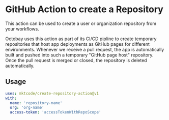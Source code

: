 # GitHub Action to create a Repository

This action can be used to create a user or organization repository from your workflows.

Octobay uses this action as part of its CI/CD pipline to create temporary repositories that host app deployments as GitHub pages for different environments. Whenever we receive a pull request, the app is automatically built and pushed into such a temporary "GitHub page host" repository. Once the pull request is merged or closed, the repository is deleted automatically.

## Usage

```yaml
uses: mktcode/create-repository-action@v1
with:
  name: 'repository-name'
  org: 'org-name'
  access-token: 'accessTokenWithRepoScope'
```
